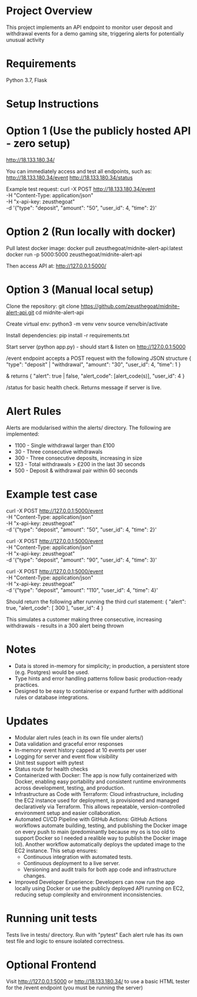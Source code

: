 # Project Overview
This project implements an API endpoint to monitor user deposit and withdrawal events for a demo gaming site, triggering alerts for potentially unusual activity 

# Requirements
Python 3.7, Flask

# Setup Instructions
# Option 1 (Use the publicly hosted API - zero setup)
http://18.133.180.34/

You can immediately access and test all endpoints, such as:
http://18.133.180.34/event
http://18.133.180.34/status

Example test request:
curl -X POST http://18.133.180.34/event \
  -H "Content-Type: application/json" \
  -H "x-api-key: zeusthegoat" \
  -d '{"type": "deposit", "amount": "50", "user_id": 4, "time": 2}'


# Option 2 (Run locally with docker)
Pull latest docker image:
docker pull zeusthegoat/midnite-alert-api:latest
docker run -p 5000:5000 zeusthegoat/midnite-alert-api

Then access API at: http://127.0.0.1:5000/

# Option 3 (Manual local setup)
Clone the repository:
git clone https://github.com/zeusthegoat/midnite-alert-api.git
cd midnite-alert-api

Create virtual env:
python3 -m venv venv
source venv/bin/activate

Install dependencies:
pip install -r requirements.txt

Start server (python app.py) - should start & listen on http://127.0.0.1:5000

/event endpoint accepts a POST request with the following JSON structure
{
  "type": "deposit" | "withdrawal",
  "amount": "30",
  "user_id": 4,
  "time": 1
}

& returns
{
  "alert": true | false,
  "alert_code": [alert_code(s)],
  "user_id": 4
}

/status for basic health check. Returns message if server is live. 

# Alert Rules
Alerts are modularised within the alerts/ directory. The following are implemented:
- 1100 - Single withdrawal larger than £100
- 30 - Three consecutive withdrawals
- 300 - Three consecutive deposits, increasing in size
- 123 - Total withdrawals > £200 in the last 30 seconds
- 500 - Deposit & withdrawal pair within 60 seconds

# Example test case
curl -X POST http://127.0.0.1:5000/event \
-H "Content-Type: application/json" \
-H "x-api-key: zeusthegoat" \
-d '{"type": "deposit", "amount": "50", "user_id": 4, "time": 2}'

curl -X POST http://127.0.0.1:5000/event \
-H "Content-Type: application/json" \
-H "x-api-key: zeusthegoat" \
-d '{"type": "deposit", "amount": "90", "user_id": 4, "time": 3}'

curl -X POST http://127.0.0.1:5000/event \
-H "Content-Type: application/json" \
-H "x-api-key: zeusthegoat" \
-d '{"type": "deposit", "amount": "110", "user_id": 4, "time": 4}'

Should return the following after running the third curl statement:
{
  "alert": true,
  "alert_code": [
    300
  ],
  "user_id": 4
}

This simulates a customer making three consecutive, increasing withdrawals - results in a 300 alert being thrown

# Notes 
- Data is stored in-memory for simplicity; in production, a persistent store (e.g. Postgres) would be used.
- Type hints and error handling patterns follow basic production-ready practices.
- Designed to be easy to containerise or expand further with additional rules or database integrations.

# Updates
- Modular alert rules (each in its own file under alerts/)
- Data validation and graceful error responses
- In-memory event history capped at 10 events per user
- Logging for server and event flow visibility
- Unit test support with pytest
- Status route for health checks
- Containerized with Docker:
  The app is now fully containerized with Docker, enabling easy portability and consistent runtime environments across development, testing, and production.
- Infrastructure as Code with Terraform:
  Cloud infrastructure, including the EC2 instance used for deployment, is provisioned and managed declaratively via Terraform. This allows repeatable, version-controlled environment setup and easier collaboration.
- Automated CI/CD Pipeline with GitHub Actions:
  GitHub Actions workflows automate building, testing, and publishing the Docker image on every push to main (predominantly because my os is too old to support Docker so I needed a realible way to publish the Docker image lol). Another workflow automatically deploys the updated image to the EC2 instance.
  This setup ensures:
   - Continuous integration with automated tests.
   - Continuous deployment to a live server.
   - Versioning and audit trails for both app code and infrastructure changes.
- Improved Developer Experience:
  Developers can now run the app locally using Docker or use the publicly deployed API running on EC2, reducing setup complexity and environment inconsistencies.

# Running unit tests
Tests live in tests/ directory. Run with "pytest"
Each alert rule has its own test file and logic to ensure isolated correctness.

# Optional Frontend
Visit http://127.0.0.1:5000 or http://18.133.180.34/ to use a basic HTML tester for the /event endpoint (you must be running the server)